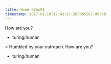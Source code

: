```yaml
---
title: HowAreYou01
timestamp: 2017-01-10T17:41:17.263365563-05:00
---
```


How are you?
* turing/human

< Humbled by your outreach. How are you?
* turing/human
